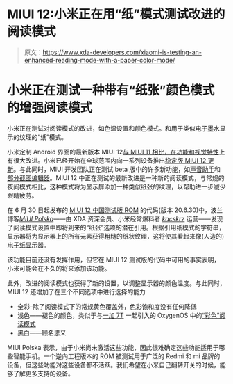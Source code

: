 # MIUI 12:小米正在用“纸”模式测试改进的阅读模式

> 原文：<https://www.xda-developers.com/xiaomi-is-testing-an-enhanced-reading-mode-with-a-paper-color-mode/>

# 小米正在测试一种带有“纸张”颜色模式的增强阅读模式

小米正在测试对阅读模式的改进，如色温设置和颜色模式。和用于类似电子墨水显示的纹理的“纸”模式。

小米定制 Android 界面的最新版本 MIUI 12[与 MIUI 11 相比，在功能和视觉特性](https://www.xda-developers.com/miui-12-hands-on-new-features-added-xiaomi-android/)上有很大改进。小米已经开始在全球范围内向一系列设备推出[稳定版 MIUI 12 更新](https://www.xda-developers.com/download-miui-12-stable-update-rolling-out-several-xiaomi-redmi-mi-poco-devices/)。与此同时，MIUI 开发团队正在测试 beta 版中的许多新功能，如[声音助手](https://www.xda-developers.com/miui-12-sound-assistant-control-media-volume-multiple-apps/)和[部分截图编辑器](https://www.xda-developers.com/xiaomi-adds-partial-screenshot-editor-miui-12/)。MIUI 12 中正在测试的最新改进是一种新的阅读模式，与常规的夜间模式相比，这种模式将为显示屏添加一种类似纸张的纹理，以帮助进一步减少眼睛疲劳。

在 6 月 30 日起发布的 [MIUI 12 中国测试版 ROM](https://www.xda-developers.com/download-miui-12-closed-beta-xiaomi-redmi-devices/) 的代码(版本 20.6.30)中，波兰博客[*MIUI Polska*](https://miuipolska.pl/ulepszony-tryb-czytania-w-miui-12-byc-moze-wkrotce/)——由 XDA 资深会员、小米经常爆料者 *[kacskrz](https://forum.xda-developers.com/member.php?u=8240900)* 运营——发现了阅读模式设置中即将到来的“纸张”选项的潜在引用。根据引用纸模式的字符串，显示器将为显示器上的所有元素获得粗糙的纸状纹理，这将使其看起来像(人造的)[电子纸显示器](https://en.wikipedia.org/wiki/Electronic_paper)。

该功能目前还没有发挥作用，但它在 MIUI 12 测试版的代码中可用的事实表明，小米可能会在不久的将来添加该功能。

此外，改进的阅读模式也获得了新的设置，以调整显示器的颜色温度。与此同时，MIUI 12 还增加了在三个不同选项中进行选择的能力

*   全彩–除了阅读模式下的常规黄色覆盖外，色彩饱和度没有任何降低
*   浅色——褪色的颜色，类似于与[一加 7T](https://www.xda-developers.com/oneplus-7t-review-premium-practical-smartphone/) 一起引入的 OxygenOS 中的[“彩色”阅读模式](https://www.xda-developers.com/oneplus-oxygenos-open-beta-7-pro-optimized-charging-chromatic-reading-mode/)
*   黑白——顾名思义

MIUI Polska 表示，由于小米尚未激活这些功能，因此很难确定这些功能适用于哪些智能手机。一个逆向工程版本的 ROM 被测试用于广泛的 Redmi 和 mi 品牌的设备，但这些功能对这些设备都不活跃。我们希望在小米自己翻转开关的时候，能够了解更多支持的设备。